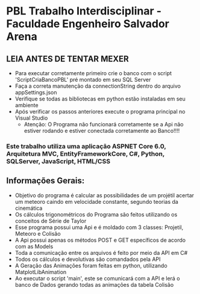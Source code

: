 # PBL Trabalho Interdisciplinar - Faculdade Engenheiro Salvador Arena
## LEIA ANTES DE TENTAR MEXER
- Para executar corretamente primeiro crie o banco com o script 'ScriptCriaBancoPBL' pré montado em seu SQL Server
- Faça a correta manutenção da connectionString dentro do arquivo appSettings.json
- Verifique se todas as bibliotecas em python estão instaladas em seu ambiente
- Após verificar os passos anteriores execute o programa principal no Visual Studio
  - Atenção: O Programa não funcionará corretamente se a Api não estiver rodando e estiver conectada corretamente ao Banco!!!!
 ### Este trabalho utiliza uma aplicação ASPNET Core 6.0, Arquitetura MVC, EntityFrameworkCore, C#, Python, SQLServer, JavaScript, HTML/CSS
 ## Informações Gerais: 
- Objetivo do programa é calcular as possibilidades de um projétil acertar um meteoro caindo em velocidade constante, segundo teorias da cinemática
- Os cálculos trigonométricos do Programa são feitos utilizando os conceitos de Série de Taylor
- Esse programa possui uma Api e é moldado com 3 classes: Projetil, Meteoro e Colisão
- A Api possui apenas os métodos POST e GET específicos de acordo com as Models
- Toda a comunicação entre os arquivos é feito por meio da API em C#
- Todos os cálculos e devolutivas são comandados pela API
- A Geração das Animações foram feitas em python, utilizando MatplotLibAnimation
- Ao executar o script 'main', este se comunicará com a API e lerá o banco de Dados gerando todas as animações da tabela Colisão 
